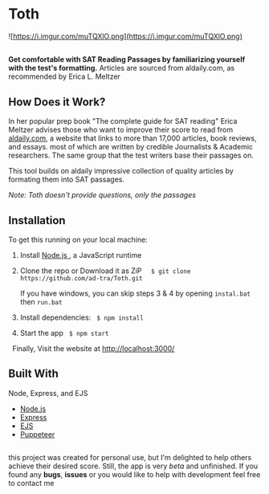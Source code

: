 

# Toth

![https://i.imgur.com/muTQXlO.png](https://i.imgur.com/muTQXlO.png)
##
**Get comfortable with SAT Reading Passages  by familiarizing yourself with the test's formatting.**
Articles are sourced from aldaily.com, as recommended by Erica L. Meltzer
## How Does it Work?
In her popular prep book "The complete guide for SAT reading" Erica Meltzer advises those who want to improve their score to read from [aldaily.com](https://www.aldaily.com/), a website that links to more than 17,000 articles, book reviews, and essays. most of which are written by credible Journalists & Academic researchers. The same group that the test writers base their passages on.
&nbsp;

This tool builds on aldaily impressive collection of quality articles by formating them into SAT passages.

*Note: Toth doesn't provide questions, only the passages* 
## Installation
To get this running on your local machine:
&nbsp;

1. Install  [Node.js ](https://nodejs.org/en/), a JavaScript runtime 

2. Clone the repo or Download it as ZiP
&nbsp;
`` $ git clone https://github.com/ad-tra/Toth.git`` 

	If you have windows, you can skip steps 3 & 4 by opening ``instal.bat`` then ``run.bat``

3. Install dependencies:
&nbsp;
`` $ npm install ``
4. Start the app
	&nbsp;
	``$ npm start``

&nbsp;
Finally, Visit the website at [http://localhost:3000/](http://localhost:3000/)

## Built With
Node, Express, and EJS
* [Node.js](https://nodejs.org/en/)
* [Express](https://www.express.com/)
* [EJS](https://ejs.co/)
* [Puppeteer](https://github.com/puppeteer/puppeteer)
## 
this project was created for personal use, but I'm delighted to help others achieve their desired score. Still, the app is very *beta* and unfinished. If you found any **bugs**, **issues** or you would like to help with development feel free to contact me 


